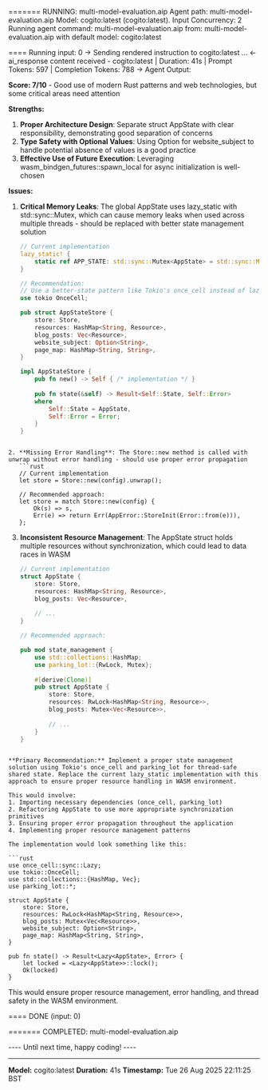 
======= RUNNING: multi-model-evaluation.aip
     Agent path: multi-model-evaluation.aip
Model: cogito:latest (cogito:latest). Input Concurrency: 2
Running agent command: multi-model-evaluation.aip
                 from: multi-model-evaluation.aip
   with default model: cogito:latest

==== Running input: 0
-> Sending rendered instruction to cogito:latest ...
<- ai_response content received - cogito:latest | Duration: 41s | Prompt Tokens: 597 | Completion Tokens: 788
-> Agent Output:

**Score: 7/10** - Good use of modern Rust patterns and web technologies, but some critical areas need attention

**Strengths:**
1. **Proper Architecture Design**: Separate struct AppState with clear responsibility, demonstrating good separation of concerns
2. **Type Safety with Optional Values**: Using Option for website_subject to handle potential absence of values is a good practice
3. **Effective Use of Future Execution**: Leveraging wasm_bindgen_futures::spawn_local for async initialization is well-chosen

**Issues:**
1. **Critical Memory Leaks**: The global AppState uses lazy_static with std::sync::Mutex, which can cause memory leaks when used across multiple threads - should be replaced with better state management solution
   ```rust
   // Current implementation
   lazy_static! {
       static ref APP_STATE: std::sync::Mutex<AppState> = std::sync::Mutex::new(AppState::new());
   }
   
   // Recommendation:
   // Use a better-state pattern like Tokio's once_cell instead of lazy_static
   use tokio OnceCell;
   
   pub struct AppStateStore {
       store: Store,
       resources: HashMap<String, Resource>,
       blog_posts: Vec<Resource>,
       website_subject: Option<String>,
       page_map: HashMap<String, String>,
   }
   
   impl AppStateStore {
       pub fn new() -> Self { /* implementation */ }
       
       pub fn state(&self) -> Result<Self::State, Self::Error> 
       where
           Self::State = AppState,
           Self::Error = Error;
       }
   }
```

2. **Missing Error Handling**: The Store::new method is called with unwrap without error handling - should use proper error propagation
   ```rust
   // Current implementation
   let store = Store::new(config).unwrap();
   
   // Recommended approach:
   let store = match Store::new(config) {
       Ok(s) => s,
       Err(e) => return Err(AppError::StoreInit(Error::from(e))),
   };
```

3. **Inconsistent Resource Management**: The AppState struct holds multiple resources without synchronization, which could lead to data races in WASM
   ```rust
   // Current implementation
   struct AppState {
       store: Store,
       resources: HashMap<String, Resource>,
       blog_posts: Vec<Resource>,
       
       // ...
   }
   
   // Recommended approach:
   
   pub mod state_management {
       use std::collections::HashMap;
       use parking_lot::{RwLock, Mutex};
        
       #[derive(Clone)]
       pub struct AppState {
           store: Store,
           resources: RwLock<HashMap<String, Resource>>,
           blog_posts: Mutex<Vec<Resource>>,
           
           // ...
       }
   }
```

**Primary Recommendation:** Implement a proper state management solution using Tokio's once_cell and parking_lot for thread-safe shared state. Replace the current lazy_static implementation with this approach to ensure proper resource handling in WASM environment.

This would involve:
1. Importing necessary dependencies (once_cell, parking_lot)
2. Refactoring AppState to use more appropriate synchronization primitives
3. Ensuring proper error propagation throughout the application
4. Implementing proper resource management patterns

The implementation would look something like this:

```rust
use once_cell::sync::Lazy;
use tokio::OnceCell;
use std::collections::{HashMap, Vec};
use parking_lot::*;

struct AppState {
    store: Store,
    resources: RwLock<HashMap<String, Resource>>,
    blog_posts: Mutex<Vec<Resource>>,
    website_subject: Option<String>,
    page_map: HashMap<String, String>,
}

pub fn state() -> Result<Lazy<AppState>, Error> {
    let locked = <Lazy<AppState>>::lock();
    Ok(locked)
}
```

This would ensure proper resource management, error handling, and thread safety in the WASM environment.

==== DONE (input: 0)

======= COMPLETED: multi-model-evaluation.aip

---- Until next time, happy coding! ----

---
**Model:** cogito:latest
**Duration:** 41s
**Timestamp:** Tue 26 Aug 2025 22:11:25 BST
